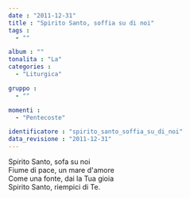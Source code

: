 ```yaml
---
date : "2011-12-31"
title : "Spirito Santo, soffia su di noi"
tags : 
  - ""

album : ""
tonalita : "La"
categories : 
  - "Liturgica"

gruppo : 
  - ""

momenti : 
  - "Pentecoste"

identificatore : "spirito_santo_soffia_su_di_noi"
data_revisione : "2011-12-31"
---
```

  
  
Spirito Santo, sofa su noi  
Fiume di pace, un mare d'amore  
Come una fonte,	 dai la Tua gioia  
Spirito Santo, riempici di Te.  
  
  
  

